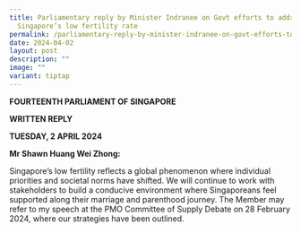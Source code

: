 ```yaml
---
title: Parliamentary reply by Minister Indranee on Govt efforts to address
  Singapore’s low fertility rate
permalink: /parliamentary-reply-by-minister-indranee-on-govt-efforts-to-address-singapore-s-low-fertility-rate/
date: 2024-04-02
layout: post
description: ""
image: ""
variant: tiptap
---
```

<p><strong>FOURTEENTH PARLIAMENT OF SINGAPORE</strong> 
</p>
<p><strong>WRITTEN REPLY</strong>&nbsp;</p>
<p><strong>TUESDAY, 2 APRIL 2024</strong> 
</p>
<p><strong>Mr Shawn Huang Wei Zhong:</strong>
</p>
<p></p>
<p>Singapore’s low fertility reflects a global phenomenon where individual
priorities and societal norms have shifted. We will continue to work with
stakeholders to build a conducive environment where Singaporeans feel supported
along their marriage and parenthood journey. The Member may refer to my
speech at the PMO Committee of Supply Debate on 28 February 2024, where
our strategies have been outlined.</p>
<p>&nbsp;</p>